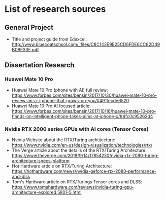 # List of research sources
## General Project
* Title and project guide from Edexcel: http://www.bluecoatschool.com/_files/C8C143E9E25CD6FDE6CC82D49B08E33E.pdf
## Dissertation Research
### Huawei Mate 10 Pro
* Huawei Mate 10 Pro (phone with AI) full review: https://www.forbes.com/sites/bensin/2017/10/30/huawei-mate-10-pro-review-an-a-i-phone-that-grows-on-you/#491fecde6520
* Huawei Mate 10 Pro AI focused article: https://www.forbes.com/sites/bensin/2017/10/16/huawei-mate-10-pro-hands-on-intelligent-phone-takes-aims-at-iphone-x/#4fc0c95262d4

### Nvidia RTX 2000 series GPUs with AI cores (Tensor Cores)
* Nvidia Website about the RTX/Turing archtitecture: https://www.nvidia.com/en-us/design-visualization/technologies/rtx/
* The Verge article about the details of the RTX/Turing Architecture: https://www.theverge.com/2018/9/14/17854230/nvidia-rtx-2080-turing-architecture-specs-platform
* Hot Hardware article on RTX/Turing Architecture: https://hothardware.com/news/nvidia-geforce-rtx-2080-performance-and-dlss
* Tom's Hardware article on RTX/Turings Tensor cores and DLSS: https://www.tomshardware.com/reviews/nvidia-turing-gpu-architecture-explored,5801-5.html
